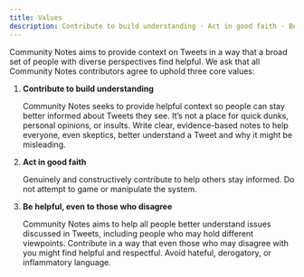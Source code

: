 ```yaml
---
title: Values
description: Contribute to build understanding · Act in good faith · Be helpful, even to those who disagree
---
```


Community Notes aims to provide context on Tweets in a way that a broad set of people with diverse perspectives find helpful. We ask that all Community Notes contributors agree to uphold three core values:

1. **Contribute to build understanding**

   Community Notes seeks to provide helpful context so people can stay better informed about Tweets they see. It’s not a place for quick dunks, personal opinions, or insults. Write clear, evidence-based notes to help everyone, even skeptics, better understand a Tweet and why it might be misleading.

2. **Act in good faith**

   Genuinely and constructively contribute to help others stay informed. Do not attempt to game or manipulate the system.

3. **Be helpful, even to those who disagree**

   Community Notes aims to help all people better understand issues discussed in Tweets, including people who may hold different viewpoints. Contribute in a way that even those who may disagree with you might find helpful and respectful. Avoid hateful, derogatory, or inflammatory language.
